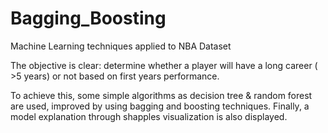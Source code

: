 # Bagging_Boosting
Machine Learning techniques applied to NBA Dataset

The objective is clear: determine whether a player will have a long career ( >5 years) or not based on first years performance. 

To achieve this, some simple algorithms as decision tree & random forest are used, improved by using bagging and boosting techniques. Finally, a model explanation through shapples visualization is also displayed.
